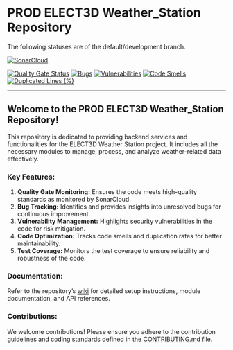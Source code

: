 # PROD ELECT3D Weather_Station Repository

The following statuses are of the default/development branch.

[![SonarCloud](https://sonarcloud.io/images/project_badges/sonarcloud-black.svg)](https://sonarcloud.io/summary/new_code?id=Hassannawazish_weather_station)

[![Quality Gate Status](https://sonarcloud.io/api/project_badges/measure?project=Hassannawazish_weather_station&metric=alert_status&token=39aea2bcd9ae5532c0b1a839ac6287063f647b14)](https://sonarcloud.io/summary/new_code?id=Hassannawazish_weather_station) 
[![Bugs](https://sonarcloud.io/api/project_badges/measure?project=Hassannawazish_weather_station&metric=bugs&token=39aea2bcd9ae5532c0b1a839ac6287063f647b14)](https://sonarcloud.io/summary/new_code?id=Hassannawazish_weather_station) 
[![Vulnerabilities](https://sonarcloud.io/api/project_badges/measure?project=Hassannawazish_weather_station&metric=vulnerabilities&token=39aea2bcd9ae5532c0b1a839ac6287063f647b14)](https://sonarcloud.io/summary/new_code?id=Hassannawazish_weather_station) 
[![Code Smells](https://sonarcloud.io/api/project_badges/measure?project=Hassannawazish_weather_station&metric=code_smells&token=39aea2bcd9ae5532c0b1a839ac6287063f647b14)](https://sonarcloud.io/summary/new_code?id=Hassannawazish_weather_station) 
[![Duplicated Lines (%)](https://sonarcloud.io/api/project_badges/measure?project=Hassannawazish_weather_station&metric=duplicated_lines_density&token=39aea2bcd9ae5532c0b1a839ac6287063f647b14)](https://sonarcloud.io/summary/new_code?id=Hassannawazish_weather_station)

---

## Welcome to the PROD ELECT3D Weather_Station Repository!

This repository is dedicated to providing backend services and functionalities for the ELECT3D Weather Station project. It includes all the necessary modules to manage, process, and analyze weather-related data effectively.

### Key Features:
1. **Quality Gate Monitoring:** Ensures the code meets high-quality standards as monitored by SonarCloud.
2. **Bug Tracking:** Identifies and provides insights into unresolved bugs for continuous improvement.
3. **Vulnerability Management:** Highlights security vulnerabilities in the code for risk mitigation.
4. **Code Optimization:** Tracks code smells and duplication rates for better maintainability.
5. **Test Coverage:** Monitors the test coverage to ensure reliability and robustness of the code.

### Documentation:
Refer to the repository’s [wiki](#) for detailed setup instructions, module documentation, and API references.

### Contributions:
We welcome contributions! Please ensure you adhere to the contribution guidelines and coding standards defined in the [CONTRIBUTING.md](#) file.
